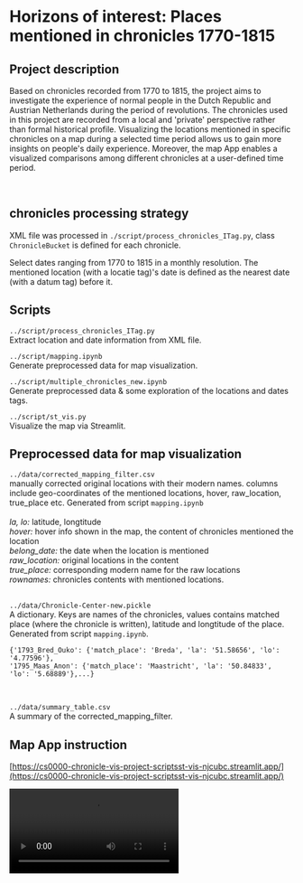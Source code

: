 # Horizons of interest: Places mentioned in chronicles 1770-1815
    
## Project description        
Based on chronicles recorded from 1770 to 1815, the project aims to investigate the experience of normal people in the Dutch Republic and Austrian Netherlands during the period of revolutions. The chronicles used in this project are recorded from a local and 'private' perspective rather than formal historical profile. Visualizing the locations mentioned in specific chronicles on a map during a selected time period allows us to gain more insights on people's daily experience. Moreover, the map App enables a visualized comparisons among different chronicles at a user-defined time period.           

<br> 

## chronicles processing strategy
XML file was processed in `./script/process_chronicles_ITag.py`, class `ChronicleBucket` is defined for each chronicle. 


Select dates ranging from 1770 to 1815 in a monthly resolution. 
The mentioned location (with a locatie tag)'s date is defined as the nearest date (with a datum tag) before it. 



## Scripts
`../script/process_chronicles_ITag.py`     
Extract location and date information from XML file.    

`../script/mapping.ipynb`         
Generate preprocessed data for map visualization. 

`../script/multiple_chronicles_new.ipynb`        
Generate preprocessed data & some exploration of the locations and dates tags.    


`../script/st_vis.py`    
Visualize the map via Streamlit. 

## Preprocessed data for map visualization
`../data/corrected_mapping_filter.csv`       
manually corrected original locations with their modern names. columns include geo-coordinates of the mentioned locations, hover, raw_location, true_place etc. Generated from script `mapping.ipynb`   
<br> 
_la, lo:_ latitude, longtitude      
_hover:_ hover info shown in the map, the content of chronicles mentioned the location   
_belong_date:_ the date when the location is mentioned         
_raw_location:_ original locations in the content     
_true_place:_ corresponding modern name for the raw locations   
_rownames:_ chronicles contents with mentioned locations.    
<br>

`../data/Chronicle-Center-new.pickle`     
A dictionary. Keys are names of the chronicles, values contains matched place (where the chronicle is written), latitude and longtitude of the place. Generated from script `mapping.ipynb`. 
```
{'1793_Bred_Ouko': {'match_place': 'Breda', 'la': '51.58656', 'lo': '4.77596'},    
'1795_Maas_Anon': {'match_place': 'Maastricht', 'la': '50.84833', 'lo': '5.68889'},...}
```     
<br>    

`../data/summary_table.csv`    
A summary of the corrected_mapping_filter.




## Map App instruction
[https://cs0000-chronicle-vis-project-scriptsst-vis-njcubc.streamlit.app/](https://cs0000-chronicle-vis-project-scriptsst-vis-njcubc.streamlit.app/)


<video src="https://youtu.be/no0X1ep6fA4" controls="controls" style="max-width: 730px;">
</video>

       




